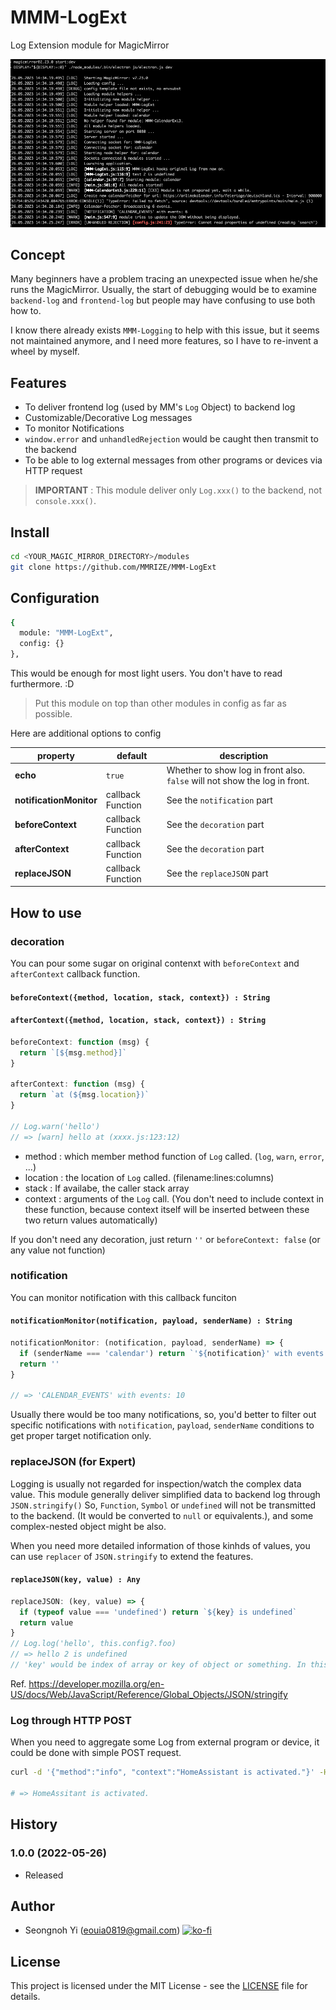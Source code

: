 # MMM-LogExt
Log Extension module for MagicMirror

![screenshot](screenshot.png)

## Concept
Many beginners have a problem tracing an unexpected issue when he/she runs the MagicMirror.
Usually, the start of debugging would be to examine `backend-log` and `frontend-log` but people may have confusing to use both how to. 

I know there already exists `MMM-Logging` to help with this issue, but it seems not maintained anymore, and I need more features, so I have to re-invent a wheel by myself.

## Features
- To deliver frontend log (used by MM's `Log` Object) to backend log
- Customizable/Decorative Log messages
- To monitor Notifications
- `window.error` and `unhandledRejection` would be caught then transmit to the backend
- To be able to log external messages from other programs or devices via HTTP request

> **IMPORTANT** : This module deliver only `Log.xxx()` to the backend, not `console.xxx()`.

## Install
```sh
cd <YOUR_MAGIC_MIRROR_DIRECTORY>/modules
git clone https://github.com/MMRIZE/MMM-LogExt
```

## Configuration
```sh
{
  module: "MMM-LogExt",
  config: {}
},
```
This would be enough for most light users. You don't have to read furthermore. :D

> Put this module on top than other modules in config as far as possible. 

Here are additional options to config

|**property**|**default**|**description**|
|---|---|---|
|**echo**| `true` | Whether to show log in front also. `false` will not show the log in front. |
|**notificationMonitor**| callback Function | See the `notification` part |
|**beforeContext**| callback Function | See the `decoration` part |
|**afterContext**| callback Function | See the `decoration` part |
|**replaceJSON**| callback Function | See the `replaceJSON` part |

## How to use

### decoration
You can pour some sugar on original contenxt with `beforeContext` and `afterContext` callback function.

#### `beforeContext({method, location, stack, context}) : String`
#### `afterContext({method, location, stack, context}) : String`
```js
beforeContext: function (msg) {
  return `[${msg.method}]`
}

afterContext: function (msg) {
  return `at (${msg.location})`
}

// Log.warn('hello')
// => [warn] hello at (xxxx.js:123:12)
```
- method : which member method function of `Log` called. (`log`, `warn`, `error`, ...)
- location : the location of `Log` called. (filename:lines:columns)
- stack : If availabe, the caller stack array
- context : arguments of the `Log` call. (You don't need to include context in these function, because context itself will be inserted between these two return values automatically)

If you don't need any decoration, just return `''` or `beforeContext: false` (or any value not function)

### notification
You can monitor notification with this callback funciton
#### `notificationMonitor(notification, payload, senderName) : String`
```js
notificationMonitor: (notification, payload, senderName) => {
  if (senderName === 'calendar') return `'${notification}' with events: ${payload.length}`
  return ''
}

// => 'CALENDAR_EVENTS' with events: 10
```
Usually there would be too many notifications, so, you'd better to filter out specific notifications with `notification`, `payload`, `senderName` conditions to get proper target notification only.


### replaceJSON (for Expert)
Logging is usually not regarded for inspection/watch the complex data value. This module generally deliver simplified data to backend log through `JSON.stringify()` So, `Function`, `Symbol` or `undefined` will not be transmitted to the backend. (It would be converted to `null` or equivalents.), and some complex-nested object might be also. 

When you need more detailed information of those kinhds of values, you can use `replacer` of `JSON.stringify` to extend the features.
#### `replaceJSON(key, value) : Any`
```js
replaceJSON: (key, value) => {
  if (typeof value === 'undefined') return `${key} is undefined`
  return value
}
// Log.log('hello', this.config?.foo)
// => hello 2 is undefined
// 'key' would be index of array or key of object or something. In this example, `this.config?.foo` is 2nd argument of log calling. 
```
Ref. https://developer.mozilla.org/en-US/docs/Web/JavaScript/Reference/Global_Objects/JSON/stringify

### Log through HTTP POST
When you need to aggregate some Log from external program or device, it could be done with simple POST request.
```sh
curl -d '{"method":"info", "context":"HomeAssistant is activated."}' -H "Content-Type: application/json" -X POST http://localhost:8080/logext

# => HomeAssitant is activated.
```

## History
### **1.0.0 (2022-05-26)**
- Released

## Author
- Seongnoh Yi (eouia0819@gmail.com)
[![ko-fi](https://ko-fi.com/img/githubbutton_sm.svg)](https://ko-fi.com/Y8Y56IFLK)

## License

This project is licensed under the MIT License - see the [LICENSE](LICENSE.md) file for details.
